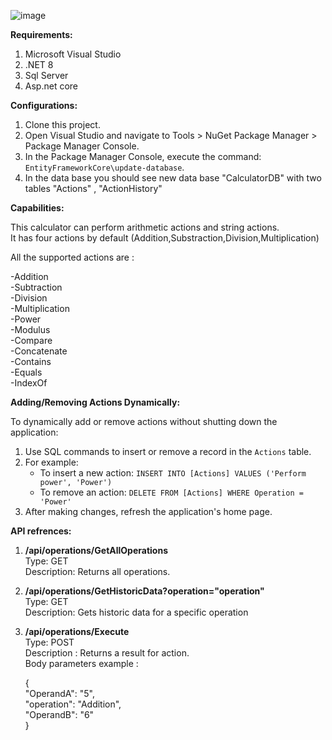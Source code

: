 
![image](https://github.com/elad11310/SimpleCalculator/assets/57447475/7f69ef1f-45fc-4ddf-99ab-c084c0f886fa)



**Requirements:**    

1) Microsoft Visual Studio   
2) .NET 8   
3) Sql Server   
4) Asp.net core  

**Configurations:**  

1. Clone this project.  
2. Open Visual Studio and navigate to Tools > NuGet Package Manager > Package Manager Console.  
3. In the Package Manager Console, execute the command: `EntityFrameworkCore\update-database`.
4. In the data base you should see new data base "CalculatorDB" with two tables "Actions" , "ActionHistory"


**Capabilities:**   

This calculator can perform arithmetic actions and string actions.  
It has four actions by default (Addition,Substraction,Division,Multiplication)  

All the supported actions are :  

   -Addition   
   -Subtraction    
   -Division    
   -Multiplication    
   -Power    
   -Modulus    
   -Compare    
   -Concatenate    
   -Contains    
   -Equals    
   -IndexOf    

**Adding/Removing Actions Dynamically:**  

To dynamically add or remove actions without shutting down the application:  

1. Use SQL commands to insert or remove a record in the `Actions` table.  
2. For example:  
   - To insert a new action: `INSERT INTO [Actions] VALUES ('Perform power', 'Power')`  
   - To remove an action: `DELETE FROM [Actions] WHERE Operation = 'Power'`  
3. After making changes, refresh the application's home page.  


**API refrences:**  

1) **/api/operations/GetAllOperations**  
   Type: GET  
   Description: Returns all operations.  
   
2) **/api/operations/GetHistoricData?operation="operation"**  
   Type: GET  
   Description: Gets historic data for a specific operation  

3) **/api/operations/Execute**  
   Type: POST  
   Description : Returns a result for action.  
   Body parameters example :  
     
   {  
   "OperandA": "5",  
   "operation": "Addition",  
   "OperandB": "6"  
   }  


